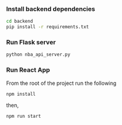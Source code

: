 ### Install backend dependencies
```bash
cd backend
pip install -r requirements.txt
```

### Run Flask server
```bash
python nba_api_server.py
```


### Run React App
From the root of the project run the following
```bash
npm install
```
then,
```bash
npm run start
```
